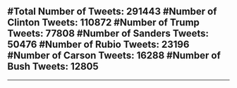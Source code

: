 #Total Number of Tweets: 291443 
#Number of Clinton Tweets: 110872
#Number of Trump Tweets: 77808
#Number of Sanders Tweets: 50476
#Number of Rubio Tweets: 23196
#Number of Carson Tweets: 16288
#Number of Bush Tweets: 12805
---
---
